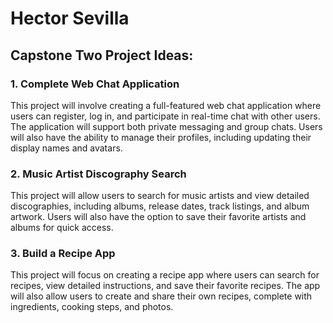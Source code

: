 
# Hector Sevilla

## Capstone Two Project Ideas:

### 1. Complete Web Chat Application
This project will involve creating a full-featured web chat application where users can register, log in, and participate in real-time chat with other users. The application will support both private messaging and group chats. Users will also have the ability to manage their profiles, including updating their display names and avatars.

### 2. Music Artist Discography Search
This project will allow users to search for music artists and view detailed discographies, including albums, release dates, track listings, and album artwork. Users will also have the option to save their favorite artists and albums for quick access.

### 3. Build a Recipe App
This project will focus on creating a recipe app where users can search for recipes, view detailed instructions, and save their favorite recipes. The app will also allow users to create and share their own recipes, complete with ingredients, cooking steps, and photos.
